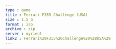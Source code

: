 ```yaml
---
type : game
title : Ferrari F355 Challenge (USA)
size : 1.5 G
format : iso
archive : zip
server : myrient
link2 : Ferrari%20F355%20Challenge%20%28USA%29
---
```

